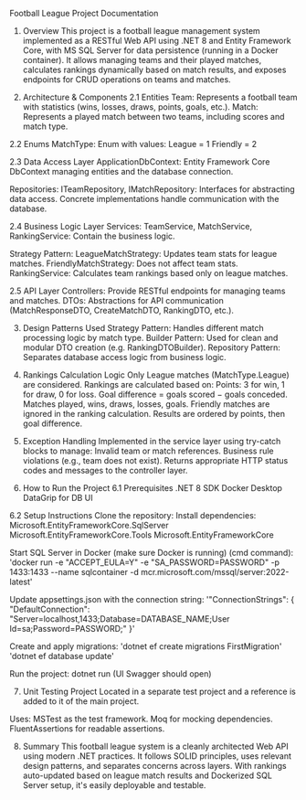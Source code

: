 Football League Project Documentation
1. Overview
This project is a football league management system implemented as a RESTful Web API using .NET 8 and Entity Framework Core, with MS SQL Server for data persistence (running in a Docker container).
It allows managing teams and their played matches, calculates rankings dynamically based on match results, and exposes endpoints for CRUD operations on teams and matches.

2. Architecture & Components
2.1 Entities
Team: Represents a football team with statistics (wins, losses, draws, points, goals, etc.).
Match: Represents a played match between two teams, including scores and match type.

2.2 Enums
MatchType: Enum with values:
League = 1
Friendly = 2

2.3 Data Access Layer
ApplicationDbContext: Entity Framework Core DbContext managing entities and the database connection.

Repositories:
ITeamRepository, IMatchRepository: Interfaces for abstracting data access.
Concrete implementations handle communication with the database.

2.4 Business Logic Layer
Services:
TeamService, MatchService, RankingService: Contain the business logic.

Strategy Pattern:
LeagueMatchStrategy: Updates team stats for league matches.
FriendlyMatchStrategy: Does not affect team stats.
RankingService:
Calculates team rankings based only on league matches.

2.5 API Layer
Controllers: Provide RESTful endpoints for managing teams and matches.
DTOs: Abstractions for API communication (MatchResponseDTO, CreateMatchDTO, RankingDTO, etc.).

3. Design Patterns Used
Strategy Pattern: Handles different match processing logic by match type.
Builder Pattern: Used for clean and modular DTO creation (e.g. RankingDTOBuilder).
Repository Pattern: Separates database access logic from business logic.

4. Rankings Calculation Logic
Only League matches (MatchType.League) are considered.
Rankings are calculated based on:
Points: 3 for win, 1 for draw, 0 for loss.
Goal difference = goals scored − goals conceded.
Matches played, wins, draws, losses, goals.
Friendly matches are ignored in the ranking calculation.
Results are ordered by points, then goal difference.

5. Exception Handling
Implemented in the service layer using try-catch blocks to manage:
Invalid team or match references.
Business rule violations (e.g., team does not exist).
Returns appropriate HTTP status codes and messages to the controller layer.

6. How to Run the Project
6.1 Prerequisites
.NET 8 SDK
Docker Desktop
DataGrip for DB UI

6.2 Setup Instructions
Clone the repository:
Install dependencies:
Microsoft.EntityFrameworkCore.SqlServer
Microsoft.EntityFrameworkCore.Tools
Microsoft.EntityFrameworkCore

Start SQL Server in Docker (make sure Docker is running) (cmd command):
'docker run -e "ACCEPT_EULA=Y" -e "SA_PASSWORD=PASSWORD" -p 1433:1433 --name sqlcontainer -d mcr.microsoft.com/mssql/server:2022-latest'

Update appsettings.json with the connection string:
'"ConnectionStrings": {
  "DefaultConnection": "Server=localhost,1433;Database=DATABASE_NAME;User Id=sa;Password=PASSWORD;"
}'

Create and apply migrations:
'dotnet ef create migrations FirstMigration'
'dotnet ef database update'

Run the project:
dotnet run (UI Swagger should open)

7. Unit Testing Project
Located in a separate test project and a reference is added to it of the main project.

Uses:
MSTest as the test framework.
Moq for mocking dependencies.
FluentAssertions for readable assertions.

8. Summary
This football league system is a cleanly architected Web API using modern .NET practices. It follows SOLID principles, uses relevant design patterns, and separates concerns across layers.
With rankings auto-updated based on league match results and Dockerized SQL Server setup, it's easily deployable and testable.
